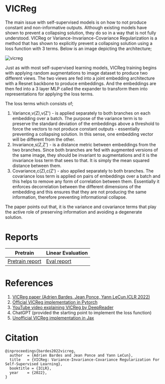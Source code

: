 # VICReg

The main issue with self-supervised models is on how to not produce constant and non-informative outputs. Although existing models have shown to prevent a collapsing solution, they do so in a way that is not fully understood. VICReg or Variance-Invariance-Covariance Regularization is a method that has shown to explicitly prevent a collapsing solution using a loss function with 3 terms. Below is an image depicting the architecture;

![vicreg](https://camo.githubusercontent.com/90f9241e251412881c9e6461140fc625384141778f25038662ac28d5a3db671f/68747470733a2f2f67656e6572616c6c79696e74656c6c6967656e742e636f6d2f7669637265672f7669637265675f6172636869746563747572652e706e67)

Just as with most self-supervised learning models, VICReg training begins with applying random augmentations to image dataset to produce two different views. The two views are fed into a joint embedding architecture with a Resnet backbone to produce embeddings. And the embeddings are then fed into a 3 layer MLP called the expander to transform them into representations for applying the loss terms.

The loss terms which consists of;
1. Variance,v(Z),v(Z') - is applied separately to both branches on each embedding over a batch. The purpose of the variance term is to preserve the standard deviation of the embeddings above a threshold to force the vectors to not produce constant outputs - essentially preventing a collapsing solution. In this sense, one embedding vector will be different from the other.
2. Invariance,s(Z,Z') - is a distance metric between embeddings from the two branches. Since both branches are fed with augmented versions of the same image, they should be invariant to augmentations and it is the invariance loss term that sees to that. It is simply the mean squared distance between them.
3. Covariance,c(Z),c(Z') - also applied separately to both branches. The covariance loss term is applied on pairs of embeddings over a batch and this helps to remove any form of correlation between them. Essentially it enforces decorrelation between the different dimensions of the embedding and this ensures that they are not producing the same information, therefore preventing informational collapse. 

The paper points out that, it is the variance and covariance terms that play the active role of preserving information and avoiding a degenerate solution. 

# Reports

| Pretrain | Linear Evaluation |
| -------- | ----------------- |
| [Pretrain report](https://api.wandb.ai/links/atiaisaac007/tjvqppxu) | [Eval report](https://api.wandb.ai/links/atiaisaac007/d90gr1ew) |


# References

1. [VICReg paper (Adrien Bardes, Jean Ponce, Yann LeCun.ICLR 2022)](https://arxiv.org/pdf/2105.04906.pdf)
2. [Official VICReg implementation in Pytorch](https://github.com/facebookresearch/vicreg)
3. [YouTube video explaining VICReg by DeepReader](https://youtu.be/MzKDNmOJ67Q)
4. ChatGPT (provided the starting point to implement the loss function)
5. [Unofficial VICReg implementation in Jax](https://github.com/BalajiAI/VICReg)


# Citation
```
@inproceedings{bardes2022vicreg,
  author  = {Adrien Bardes and Jean Ponce and Yann LeCun},
  title   = {VICReg: Variance-Invariance-Covariance Regularization For Self-Supervised Learning},
  booktitle = {ICLR},
  year    = {2022},
}
```
